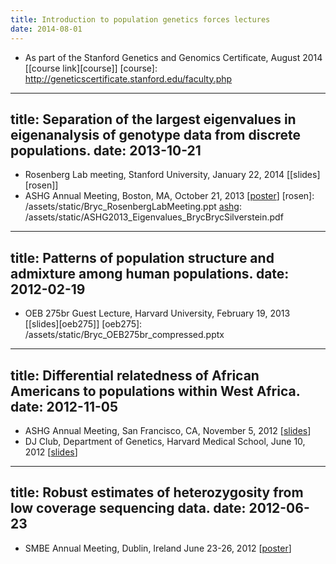 ```yaml
---
title: Introduction to population genetics forces lectures
date: 2014-08-01
---
```

* As part of the Stanford Genetics and Genomics Certificate, August 2014 [[course link][course]]
[course]: http://geneticscertificate.stanford.edu/faculty.php
---
title: Separation of the largest eigenvalues in eigenanalysis of genotype data from discrete populations.
date: 2013-10-21
---
* Rosenberg Lab meeting, Stanford University, January 22, 2014 [[slides][rosen]]
* ASHG Annual Meeting, Boston, MA, October 21, 2013 [[poster][ashg]]
[rosen]: /assets/static/Bryc_RosenbergLabMeeting.ppt
[ashg]: /assets/static/ASHG2013_Eigenvalues_BrycBrycSilverstein.pdf
---
title: Patterns of population structure and admixture among human populations.
date: 2012-02-19
---
* OEB 275br Guest Lecture, Harvard University, February 19, 2013 [[slides][oeb275]]
[oeb275]: /assets/static/Bryc_OEB275br_compressed.pptx
---
title: Differential relatedness of African Americans to populations within West Africa.
date: 2012-11-05
---
* ASHG Annual Meeting, San Francisco, CA, November 5, 2012 [[slides][ashg]]
* DJ Club, Department of Genetics, Harvard Medical School, June 10, 2012 [[slides][djclub]]

[djclub]: /assets/static/2012_06_18-DJ_Club-AfricanAmericans.ppt
[ashg]: /assets/static/Bryc_ASHG2012_V04.pptx
---
title: Robust estimates of heterozygosity from low coverage sequencing data. 
date: 2012-06-23
---
* SMBE Annual Meeting, Dublin, Ireland June 23-26, 2012 
[[poster](/assets/static/2012.06.14_BrycSMBE_Poster.pdf)]
